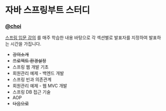 # 자바 스프링부트 스터디

### [@choi](https://github.com/ghchoi0427)

[스프링 입문 강의](https://www.inflearn.com/course/%EC%8A%A4%ED%94%84%EB%A7%81-%EC%9E%85%EB%AC%B8-%EC%8A%A4%ED%94%84%EB%A7%81%EB%B6%80%ED%8A%B8) 를 매주 학습한 내용 바탕으로 각 섹션별로 발표자를 지정하여  발표하는 시간을 가집니다.

* ~~강의소개~~
* ~~프로젝트 환경설정~~
* 스프링 웹 개발 기초
* 회원관리 예제 - 백엔드 개발
* 스프링 빈과 의존관계
* 회원관리 예제 - 웹 MVC 개발
* 스프링 DB 접근 기술
* AOP
* ~~다음으로~~